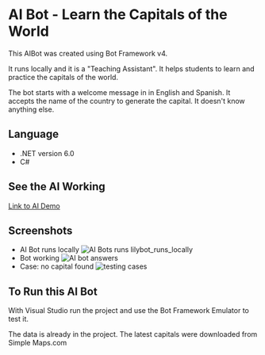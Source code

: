 ﻿
# AI Bot - Learn the Capitals of the World

This AIBot was created using Bot Framework v4.

It runs locally and it is a "Teaching Assistant".  It helps students to learn and practice the capitals of the world. 

The bot starts with a welcome message in in English and Spanish.  It accepts the name of the country to generate the capital.  It doesn't know anything else. 

## Language

- .NET version 6.0
- C#



## See the AI Working 

[Link to AI Demo ](https://docsinvestreusa.s3.amazonaws.com/SiteImages/AI_Bot_Demo.mp4)


## Screenshots
- AI Bot runs locally
![AI Bots runs lilybot_runs_locally](https://docsinvestreusa.s3.amazonaws.com/SiteImages/lilybot_runs_locally.jpg)
- Bot working
![AI bot answers](https://docsinvestreusa.s3.amazonaws.com/SiteImages/Bot_working.jpg)
- Case: no capital found
![testing cases](https://docsinvestreusa.s3.amazonaws.com/SiteImages/Answer_no_capital.jpg)


## To Run this AI Bot
With Visual Studio run the project and use the Bot Framework Emulator to test it.  

The data is already in the project.  The latest capitals were downloaded from Simple Maps.com
